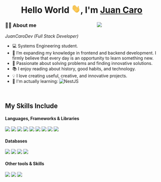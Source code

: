 <h1 align="center">Hello World <img src="https://github.com/ABSphreak/ABSphreak/blob/master/gifs/Hi.gif" width="30px">, I'm <a href="https://100rabhcsmc.github.io/Me.io/" target="blank">
Juan Caro</a></h1>


<!--Laptop Image-->
<div>
  <img align="right" width="40%" src="https://media.giphy.com/media/6KirhLJyR7oMcwgJQk/giphy.gif?cid=ecf05e47815tep4fhwm06gckbskvtc7gg8x03714pb5hzi4z&ep=v1_stickers_search&rid=giphy.gif&ct=s"
</div>
  
<!--Header Name-->
### 👨‍💻 About me

*JuanCaroDev (Full Stack Developer)*
<!--Start Intro-->               
- 💻 Systems Engineering student.
- 🌱 I’m expanding my knowledge in frontend and backend development. I firmly believe that every day is an opportunity to learn something new.
- 🧠 Passionate about solving problems and finding innovative solutions.
- 📚 I enjoy reading about history, good habits, and technology.
- 💡 I love creating useful, creative, and innovative projects.
- 🎯 I'm actually learning:
      ![NestJS](https://img.shields.io/badge/nestjs-%23E0234E.svg?style=for-the-badge&logo=nestjs&logoColor=white)
<!--End Intro-->
<br/>

## My Skills Include

<h4> Languages, Frameworks & Libraries </h4>
<span> 
  <img src="https://img.shields.io/badge/HTML5-E34F26?style=for-the-badge&logo=html5&logoColor=white">
  <img src="https://img.shields.io/badge/CSS3-1572B6?style=for-the-badge&logo=css3&logoColor=white">
  <img src="https://img.shields.io/badge/JavaScript-F7DF1E?style=for-the-badge&logo=javascript&logoColor=black">
  <img src="https://img.shields.io/badge/node.js-6DA55F?style=for-the-badge&logo=node.js&logoColor=white">
  <img src="https://img.shields.io/badge/express.js-%23404d59.svg?style=for-the-badge&logo=express&logoColor=%2361DAFB">
  <img src="https://img.shields.io/badge/react-%2320232a.svg?style=for-the-badge&logo=react&logoColor=%2361DAFB">
  <img src="https://img.shields.io/badge/python-3670A0?style=for-the-badge&logo=python&logoColor=ffdd54">
  <img src="https://img.shields.io/badge/FastAPI-005571?style=for-the-badge&logo=fastapi">
  <img src="https://img.shields.io/badge/Bootstrap-563D7C?style=for-the-badge&logo=bootstrap&logoColor=white">
</span>

<h4> Databases </h4>
<span>
  <img src="https://img.shields.io/badge/postgres-%23316192.svg?style=for-the-badge&logo=postgresql&logoColor=white">
  <img src="https://img.shields.io/badge/MySQL-00000F?style=for-the-badge&logo=mysql&logoColor=white">
  <img src="https://img.shields.io/badge/MariaDB-003545?style=for-the-badge&logo=mariadb&logoColor=white">
  <img src="https://img.shields.io/badge/MongoDB-%234ea94b.svg?style=for-the-badge&logo=mongodb&logoColor=white">
</span>

<h4> Other tools & Skills </h4>
<span>
  <img src="https://img.shields.io/badge/git-%23F05033.svg?style=for-the-badge&logo=git&logoColor=white">
  <img src="https://img.shields.io/badge/figma-%23F24E1E.svg?style=for-the-badge&logo=figma&logoColor=white">
  <img src="https://img.shields.io/badge/WordPress-%23117AC9.svg?style=for-the-badge&logo=WordPress&logoColor=white">
</span>
